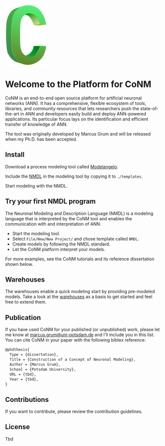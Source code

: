<img src="./images/symbol.png" height="200" />

# Welcome to the Platform for CoNM

CoNM is an end-to-end open source platform for artificial neuronal networks (ANN).
It has a comprehensive, flexible ecosystem of tools, libraries, and community resources that lets researchers push the state-of-the-art in ANN and developers easily build and deploy ANN-powered applications. Its particular focus lays on the identification and efficient transfer of knowledge of ANN.

The tool was originally developed by Marcus Grum and will be released when my Ph.D. has been accepted.

## Install

Download a process modeling tool called [Modelangelo](https://lswi.de/expertise/werkzeuge/modelangelo?lang=en).

Include the [NMDL](./meta-models/nmdl/modelangelo) in the modeling tool by copying it to `./templates`.

Start modeling with the NMDL.

## Try your first NMDL program

The Neuronal Modeling and Description Language (NMDL) is a modeling language
that is interpreted by the CoNM tool and enables the communication with and interpretation of ANN.

*   Start the modeling tool.
*   Select `File/New/New Project/` and chose template called `NMDL`.
*   Create models by following the NMDL standard.
*   Let the CoNM platform interpret your models. 

For more examples, see the CoNM tutorials and its reference dissertation shown below.

## Warehouses

The warehouses enable a quick modeling start by providing pre-modeled models. 
Take a look at the [warehouses](./warehouses) as a basis to get started and feel free to extend them.

## Publication

If you have used CoNM for your published (or unpublished) work, please let me know at marcus.grum@uni-potsdam.de and I'll include you in this list. 
You can cite CoNM in your paper with the following bibtex reference:

```
@phdthesis{
  Type = {dissertation},
  Title = {Construction of a Concept of Neuronal Modeling},
  Author = {Marcus Grum},
  School = {Potsdam University},
  URL = {tbd},
  Year = {tbd},
} 
```

## Contributions

If you want to contribute, please review the contribution guidelines.

## License

Tbd
